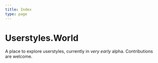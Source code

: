 ```yaml
---
title: Index
type: page
---
```


# Userstyles.World

A place to explore userstyles, currently in _very early_ alpha. Contributions are welcome.
